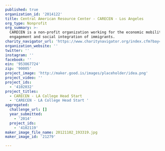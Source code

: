 ```yaml
---
published: true
organization_id: '2014122'
title: Central American Resource Center - CARECEN - Los Angeles
org_type: Nonprofit
org_summary: >-
  CARECEN is a non-profit organization working for the economic mobility, civic
  engagement and social integration of immigrants.
charity_navigator_url: 'https://www.charitynavigator.org/index.cfm?bay=search.profile&ein=953867724'
organization_website: ''
twitter: ''
instagram: ''
facebook: ''
ein: '953867724'
zip: '90005'
project_image: 'http://maker.good.is/images/placeholder/idea.png'
project_video: ''
project_ids:
  - '4102032'
project_titles:
  - CARECEN - LA College Head Start
  - 'CARECEN - LA College Head Start '
aggregated:
  challenge_url: []
  year_submitted:
    - '2014'
  project_ids:
    - '4102119'
maker_image_file_name: 20121102_193319.jpg
maker_image_id: '21279'

---
```

